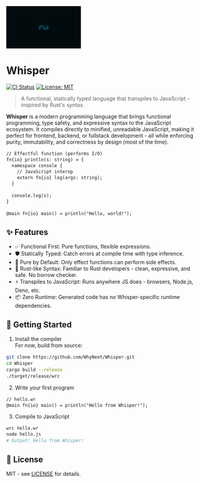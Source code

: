 <img src="resources/Logo.png" alt="Whisper Logo" width="200" />

# Whisper
[![CI Status](https://github.com/WhyNeet/Whisper/actions/workflows/test.yml/badge.svg)](https://github.com/WhyNeet/Whisper/actions)
[![License: MIT](https://img.shields.io/badge/License-MIT-blue.svg)](LICENSE)
> A functional, statically typed language that transpiles to JavaScript - inspired by Rust's syntax.

**Whisper** is a modern programming language that brings functional programming, type safety, and expressive syntax to the JavaScript ecosystem. It compiles directly to minified, unreadable JavaScript, making it perfect for frontend, backend, or fullstack development - all while enforcing purity, immutability, and correctness by design (most of the time).

```whisper
// Effectful function (performs I/O)
fn{io} println(s: string) = {
  namespace console {
    // JavaScript interop
    extern fn{io} log(args: string);
  }

  console.log(s);
}

@main fn{io} main() = println("Hello, world!");
```

## ✨ Features

- ✅ Functional First: Pure functions, flexible expressions.
- 🛡️ Statically Typed: Catch errors at compile time with type inference.
- 🧼 Pure by Default: Only effect functions can perform side effects.
- 🔧 Rust-like Syntax: Familiar to Rust developers - clean, expressive, and safe. No borrow checker.
- ⚡ Transpiles to JavaScript: Runs anywhere JS does - browsers, Node.js, Deno, etc.
- 📦 Zero Runtime: Generated code has no Whisper-specific runtime dependencies.

## 🚀 Getting Started

1. Install the compiler <br />
For now, build from source:
```bash
git clone https://github.com/WhyNeet/Whisper.git
cd Whisper
cargo build --release
./target/release/wrc
```
2. Write your first program
```whisper
// hello.wr
@main fn{io} main() = println("Hello from Whisper!");
```
3. Compile to JavaScript
```bash
wrc hello.wr
node hello.js
# Output: Hello from Whisper!
```
## 📜 License
MIT - see [LICENSE](https://github.com/WhyNeet/Whisper/blob/main/LICENSE) for details.
